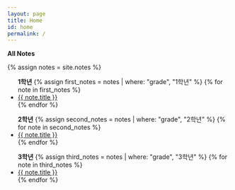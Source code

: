 ```yaml
---
layout: page
title: Home
id: home
permalink: /
---
```


<strong>All Notes</strong>

{% assign notes = site.notes %}

<ul>
  <strong>1학년</strong>
  {% assign first_notes = notes | where: "grade", "1학년" %}
  {% for note in first_notes %}
    <li>
      <a class="internal-link" href="{{ site.baseurl }}{{ note.url }}">{{ note.title }}</a>
    </li>
  {% endfor %}
</ul>

<ul>
  <strong>2학년</strong>
{% assign second_notes = notes | where: "grade", "2학년" %}
  {% for note in second_notes %}
    <li>
      <a class="internal-link" href="{{ site.baseurl }}{{ note.url }}">{{ note.title }}</a>
    </li>
  {% endfor %}
</ul>

<ul>
  <strong>3학년</strong>
{% assign third_notes = notes | where: "grade", "3학년" %}
  {% for note in third_notes %}
    <li>
      <a class="internal-link" href="{{ site.baseurl }}{{ note.url }}">{{ note.title }}</a>
    </li>
  {% endfor %}
</ul>

<style>
  .wrapper {
    max-width: 46em;
  }
</style>
